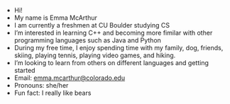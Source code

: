 - Hi!
- My name is Emma McArthur
- I am currently a freshmen at CU Boulder studying CS
- I’m interested in learning C++ and becoming more fimilar with other programming languages such as Java and Python
- During my free time, I enjoy spending time with my family, dog, friends, skiing, playing tennis, playing video games, and hiking.
- I’m looking to learn from others on different languages and getting started
- Email: emma.mcarthur@colorado.edu
- Pronouns: she/her
- Fun fact: I really like bears
